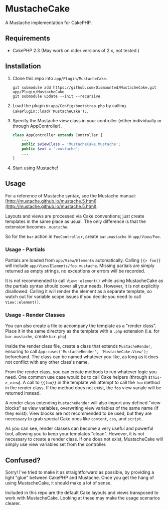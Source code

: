 # MustacheCake #

A Mustache implementation for CakePHP.

## Requirements ##

* CakePHP 2.3 (May work on older versions of 2.x, not tested.)

## Installation ##

1. Clone this repo into `app/Plugin/MustacheCake`.

	```
	git submodule add https://github.com/Dismounted/MustacheCake.git app/Plugin/MustacheCake
	git submodule update --init --recursive
	```

2. Load the plugin in `app/Config/bootstrap.php` by calling `CakePlugin::load('MustacheCake');`.

3. Specify the Mustache view class in your controller (either individually or through AppController).

	```php
	class AppController extends Controller {
		...
		public $viewClass = 'MustacheCake.Mustache';
		public $ext = '.mustache';
		...
	}
	```

4. Start using Mustache!

## Usage ##

For a reference of Mustache syntax, see the Mustache manual: [http://mustache.github.io/mustache.5.html](http://mustache.github.io/mustache.5.html).

Layouts and views are processed via Cake conventions; just create templates in the same place as usual. The only difference is that the extension becomes `.mustache`.

So for the `bar` action in `FooController`, create `bar.mustache` in `app/View/Foo`.

### Usage - Partials ###

Partials are loaded from `app/View/Elements` automatically. Calling `{{> foo}}` will include `app/View/Elements/foo.mustache`. Missing partials are simply returned as empty strings, no exceptions or errors will be recorded.

It is not recommended to call `View::element()` while using MustacheCake as the partials syntax should cover all your needs. However, it is not explicitly disallowed. Calling it will render the element as a separate template, so watch out for variable scope issues if you decide you need to call `View::element()`.

### Usage - Render Classes ###

You can also create a file to accompany the template as a "render class". Place it in the same directory as the template with a `.php` extension (i.e. for `bar.mustache`, create `bar.php`).

Inside the render class file, create a class that extends `MustacheRender`, ensuring to call `App::uses('MustacheRender', 'MustacheCake.View');` beforehand. The class can be named whatever you like, as long as it does not conflict with any other class's name.

From the render class, you can create methods to run whatever logic you need. One common use case would be to call Cake helpers (through `$this->_view`). A call to `{{foo}}` in the template will attempt to call the `foo` method in the render class. If the method does not exist, the `foo` view variale will be returned instead.

A render class extending `MustacheRender` will also import any defined "view blocks" as view variables, overwriting view variables of the same name (if they exist). View blocks are not recommended to be used, but they are necessary to grab special Cake ones like `content`, `css`, and `script`.

As you can see, render classes can become a very useful and powerful tool, allowing you to keep your templates "clean". However, it is not necessary to create a render class. If one does not exist, MustacheCake will simply use view variables set from the controller.

## Confused? ##

Sorry! I've tried to make it as straightforward as possible, by providing a light "glue" between CakePHP and Mustache. Once you get the hang of using MustacheCake, it should make a lot of sense.

Included in this repo are the default Cake layouts and views transposed to work with MustacheCake. Looking at these may make the usage scenarios clearer.
